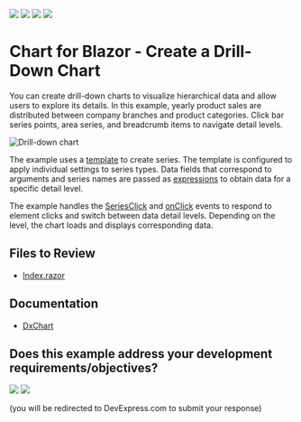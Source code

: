 <!-- default badges list -->
![](https://img.shields.io/endpoint?url=https://codecentral.devexpress.com/api/v1/VersionRange/478478126/23.1.3%2B)
[![](https://img.shields.io/badge/Open_in_DevExpress_Support_Center-FF7200?style=flat-square&logo=DevExpress&logoColor=white)](https://supportcenter.devexpress.com/ticket/details/T1081109)
[![](https://img.shields.io/badge/📖_How_to_use_DevExpress_Examples-e9f6fc?style=flat-square)](https://docs.devexpress.com/GeneralInformation/403183)
[![](https://img.shields.io/badge/💬_Leave_Feedback-feecdd?style=flat-square)](#does-this-example-address-your-development-requirementsobjectives)
<!-- default badges end -->
# Chart for Blazor - Create a Drill-Down Chart

You can create drill-down charts to visualize hierarchical data and allow users to explore its details. In this example, yearly product sales are distributed between company branches and product categories. Click bar series points, area series, and breadcrumb items to navigate detail levels.

![Drill-down chart](images/drill-down.png)

The example uses a [template](https://docs.devexpress.com/Blazor/DevExpress.Blazor.DxChartCommonSeries-4.SeriesTemplate) to create series. The template is configured to apply individual settings to series types. Data fields that correspond to arguments and series names are passed as [expressions](https://docs.microsoft.com/en-us/dotnet/api/system.linq.expressions.expression?view=net-6.0) to obtain data for a specific detail level.

The example handles the [SeriesClick](https://docs.devexpress.com/Blazor/DevExpress.Blazor.DxChart-1.SeriesClick) and [onClick](https://www.w3schools.com/jsref/event_onclick.asp) events to respond to element clicks and switch between data detail levels. Depending on the level, the chart loads and displays corresponding data.

## Files to Review

- [Index.razor](CS/DrillDownChart/Pages/Index.razor)

## Documentation

- [DxChart](https://docs.devexpress.com/Blazor/DevExpress.Blazor.DxChart-1)
<!-- feedback -->
## Does this example address your development requirements/objectives?

[<img src="https://www.devexpress.com/support/examples/i/yes-button.svg"/>](https://www.devexpress.com/support/examples/survey.xml?utm_source=github&utm_campaign=blazor-charts-create-drill-down-chart&~~~was_helpful=yes) [<img src="https://www.devexpress.com/support/examples/i/no-button.svg"/>](https://www.devexpress.com/support/examples/survey.xml?utm_source=github&utm_campaign=blazor-charts-create-drill-down-chart&~~~was_helpful=no)

(you will be redirected to DevExpress.com to submit your response)
<!-- feedback end -->
